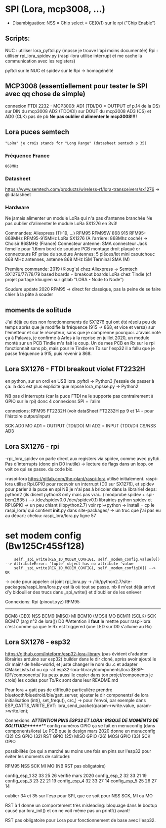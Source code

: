 # SPI (Lora, mcp3008, ...) 

* Disambiguation:
NSS = Chip select = CE(0/1) sur le rpi ("Chip Enable")

## Scripts:
NUC : utiliser lora_pyftdi.py (mpsse je trouve l'api moins documentée)
Rpi : utiliser rpi_lora_spidev.py (raspi-lora utilise interrupt et me cache la communication avec les registers)

pyftdi sur le NUC et spidev sur le Rpi -> homogénéité


## MCP3008 (essentiellement pour tester le SPI avec qq chose de simple)
connexion FTDI 2232 - MCP3008:
AD1 (TDI/DO = OUTPUT cf p.14 de la DS) sur DIN du mcp3008
AD2 (TDO/DI) sur DOUT du mcp3008
AD3 (CS) et AD0 (CLK) pas de pb
****Ne pas oublier d alimenter le mcp3008!!!!****


## Lora puces semtech
	"LoRa" je crois stands for "Long Range" (datasheet semtech p 35)

### Fréquence France
	868MHz
	
### Datasheet
https://www.semtech.com/products/wireless-rf/lora-transceivers/sx1276 -> @ datasheet

### Hardware
Ne jamais alimenter un module LoRa qui n'a pas d'antenne branchée
Ne pas oublier d'alimenter le module LoRa SX1276 en 3v3! 

Commandes: Aliexpress (11-19, ...)
	RFM95 RFM95W 868 915 RFM95-868MHz RFM95-915MHz LoRa SX1276 (A l'arrière: 868Mhz coché) -> Choisir 868MHz (France)
	Connecteur antenne: SMA connecteur Jack femelle pour 1.6mm bord de soudure PCB montage droit plaqué or connecteurs RF prise de soudure
	Antennes: 5 pièces/lot mini caoutchouc 868 MHz antennes, antenne 868 MHz ISM Terminal SMA (M)

Première commande: 2019 (Kloug's) chez Aliexpress -> Semtech SX1276/77/78/79 based boards + breakout boards LoRa chez Tindie (cf projet partagé klougien sur gitlab "LORA - Node to Node")

Soudure update 2020
RFM95 -> direct fer classique, pas la peine de se faire chier à la pâte à souder

## moments de solitude
J'ai déjà eu des non fonctionnements  de SX1276 qui ont été résolu peu de temps après que je modifie la fréquence (915 -> 868, et vice et versa) sur l'émetteur et sur le 
récepteur, sans que je comprenne pourquoi. J'avais noté ça à Palavas, je confirme à Arles à la reprise en juillet 2020, un module monté sur un PCB Tindie m'a fait le coup. Un de mes PCB en Rx sur le rpi fonctionnait
sans pb, mais pour le Tindie en Tx sur l'esp32 il a fallu que je passe fréquence à 915, puis revenir à 868.


## Lora SX1276 - FTDI breakout violet FT2232H
en python, sur un ordi en USB
lora_pyftdi -> Python3 j'essaie de passer à ça: la doc est plus explicite que mpsse
lora_mpsse.py -> Python2

NB pas d interrupts (car la puce FTDI ne le supporte pas contrairement à GPIO sur le rpi) donc 4 connexions SPI + l'alim

connexions: 
RFM95			FT2232H (voir dataSheet FT2232H pp 9 et 14 - pour l'histoire output/input)

SCK				AD0
MO  			AD1 = OUTPUT (TDI/DO) 
MI 				AD2 = INPUT (TDO/DI)
CS/NSS 			AD3




## Lora SX1276 - rpi 
-rpi_lora_spidev
	on parle direct aux registers via spidev, comme avec pyftdi. Pas d'interrupts (donc pin D0 inutile) -> lecture de flags dans un loop. 
	on voit ce qui se passe. du code bio.


-raspi-lora https://gitlab.com/the-plant/raspi-lora
	utilisé initialement. 
	raspi-lora utilise Rpi.GPIO pour recevoir un interrupt (D0 sur SX1276), et spidev pour parler à la puce en spi
	NB je n'ai pas à bricoler dans la librairie!
deps:
	python2 (ils disent python3 only mais pas vrai...)
	modprobe spidev + spi-bcm2835 ( --> /dev/spidev0.0  /dev/spidev0.1)
	librairies python spidev et RPi.GPIO -> un peu chiant (libpython2.7) voir rpi->python
-> install = cp le raspi_lora/ qui contient __init__.py dans site-packages/ 
-> un truc que j'ai pas eu au départ: chelou: 
 raspi_lora/lora.py ligne 57
 # set modem config (Bw125Cr45Sf128)                                                      
        self._spi_write(REG_1D_MODEM_CONFIG1, self._modem_config.value[0]) --> AttributeError: 'tuple' object has no attribute 'value
		self._spi_write(REG_1D_MODEM_CONFIG1, self._modem_config[0]) --> OK
-> code pour appeler: ci joint rpi_lora.py
-> /lib/python2.7/site-packages/raspi_lora/lora.py est là où tout se passe. nb il m'est déjà arrivé d'y bidouiller des trucs dans _spi_write() et d'oublier de les enlever

Connexions:
Rpi	(pinout.xyz)					RFM95
-----								-----
BCM8 (CE0)							NSS
BCM9 (MISO)							MI
BCM10 (MOSI)						MO
BCM11 (SCLK)						SCK
BCM17 (arg n°2 de lora())			D0	#Attention il **faut** le mettre pour raspi-lora: c'est comme ça que le Rx est triggered (une LED sur D0 s'allume au Rx)





## Lora SX1276 - esp32 
https://github.com/Inteform/esp32-lora-library (pas évident d'adapter librairies arduino sur esp32)
	builder dans le dir cloné, après avoir ajouté le dir main/ de hello-world, et juste changer le nom du .c et adapter CMakeLists.txt
	ou
	cp -af esp32-lora-library/components/lora $ESP-IDF/components/  (tu peux aussi le copier dans ton projet/components je crois)
	les codes pour Tx/Rx sont dans leur README.md
	
Pour lora + gatt pas de difficulté particulière prendre bluetooth/bluedroid/ble/gatt_server, ajouter le dir components/ de lora  
	initialisation (int(), set_frequ(), crc,) ->
		pour l'envoi, par exemple dans ESP_GATTS_WRITE_EVT:
	lora_send_packet(param->write.value, param->write.len);

Connexions: *********ATTENTION PINS ESP32 ET LORA: RISQUE DE MOMENTS DE SOLITUDE+++++***********
config numéros GPIO ça se fait en menuconfig (dans components/lora) 
Le PCB que je design mars 2020 donne en menuconfig
	(32) CS GPIO 
	(32) RST GPIO
	(25) MISO GPIO
	(26) MOSI GPIO
	(33) SCK GPIO

possibilités (ce qui a marché au moins une fois en pins sur l'esp32 pour éviter les moments de solitude): 

RFM95			NSS	SCK	MI	MO	(NB RST pas obligatoire)

config_esp_1	32	33	25	26	vérifié mars 2020
config_esp_2	32	33	21	19	
config_esp_3	23	22	21	19
config_esp_4	32	33	27	14
config_esp_5	25	26	27	14 


oublier 34 et 35 sur l'esp pour SPI, que ce soit pour NSS SCK, MI ou MO

RST à 1 donne un comportement très misleading: bloquage dans le bootup causé par lora_init() et on ne voit même pas un printf() avant!

RST pas obligatoire pour Lora pour fonctionnement de base avec l'esp32.







